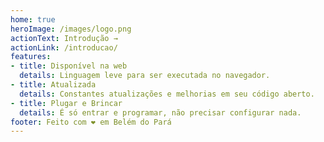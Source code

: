 ```yaml
---
home: true
heroImage: /images/logo.png
actionText: Introdução →
actionLink: /introducao/
features:
- title: Disponível na web
  details: Linguagem leve para ser executada no navegador.
- title: Atualizada
  details: Constantes atualizações e melhorias em seu código aberto.
- title: Plugar e Brincar
  details: É só entrar e programar, não precisar configurar nada.
footer: Feito com ❤ em Belém do Pará
---
```

